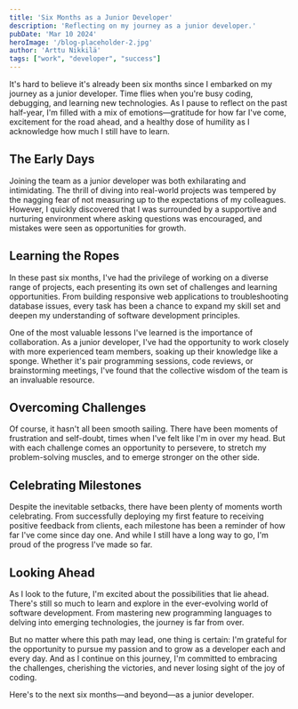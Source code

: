 ```yaml
---
title: 'Six Months as a Junior Developer'
description: 'Reflecting on my journey as a junior developer.'
pubDate: 'Mar 10 2024'
heroImage: '/blog-placeholder-2.jpg'
author: 'Arttu Nikkilä'
tags: ["work", "developer", "success"]
---
```


It's hard to believe it's already been six months since I embarked on my journey as a junior developer. Time flies when you're busy coding, debugging, and learning new technologies. As I pause to reflect on the past half-year, I'm filled with a mix of emotions—gratitude for how far I've come, excitement for the road ahead, and a healthy dose of humility as I acknowledge how much I still have to learn.

## The Early Days

Joining the team as a junior developer was both exhilarating and intimidating. The thrill of diving into real-world projects was tempered by the nagging fear of not measuring up to the expectations of my colleagues. However, I quickly discovered that I was surrounded by a supportive and nurturing environment where asking questions was encouraged, and mistakes were seen as opportunities for growth.

## Learning the Ropes

In these past six months, I've had the privilege of working on a diverse range of projects, each presenting its own set of challenges and learning opportunities. From building responsive web applications to troubleshooting database issues, every task has been a chance to expand my skill set and deepen my understanding of software development principles.

One of the most valuable lessons I've learned is the importance of collaboration. As a junior developer, I've had the opportunity to work closely with more experienced team members, soaking up their knowledge like a sponge. Whether it's pair programming sessions, code reviews, or brainstorming meetings, I've found that the collective wisdom of the team is an invaluable resource.

## Overcoming Challenges

Of course, it hasn't all been smooth sailing. There have been moments of frustration and self-doubt, times when I've felt like I'm in over my head. But with each challenge comes an opportunity to persevere, to stretch my problem-solving muscles, and to emerge stronger on the other side.

## Celebrating Milestones

Despite the inevitable setbacks, there have been plenty of moments worth celebrating. From successfully deploying my first feature to receiving positive feedback from clients, each milestone has been a reminder of how far I've come since day one. And while I still have a long way to go, I'm proud of the progress I've made so far.

## Looking Ahead

As I look to the future, I'm excited about the possibilities that lie ahead. There's still so much to learn and explore in the ever-evolving world of software development. From mastering new programming languages to delving into emerging technologies, the journey is far from over.

But no matter where this path may lead, one thing is certain: I'm grateful for the opportunity to pursue my passion and to grow as a developer each and every day. And as I continue on this journey, I'm committed to embracing the challenges, cherishing the victories, and never losing sight of the joy of coding.

Here's to the next six months—and beyond—as a junior developer.
